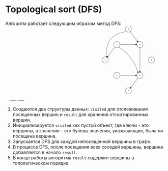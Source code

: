 # Topological sort (DFS)

Алгоритм работает следующим образом метод DFS:
<img src="./topological_sort_dfs.gif" alt="topsort_dfs">

1. Создаются две структуры данных: `visited` для отслеживания посещенных вершин и
   `result` для хранения отсортированных вершин.
1. Инициализируется `visited` как пустой объект, где ключи - это вершины, а значения -
   это булевы значения, указывающие, была ли посещена вершина.
1. Запускается DFS для каждой непосещенной вершины в графе.
1. В процессе DFS, после посещения всех соседей вершины, вершина добавляется в начало
   `result`.
1. В конце работы алгоритма `result` содержит вершины в топологическом порядке.
